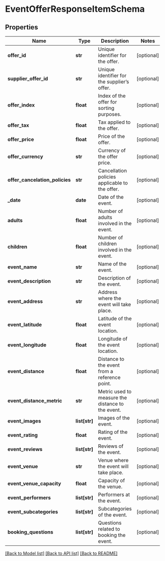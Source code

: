 # EventOfferResponseItemSchema

## Properties
Name | Type | Description | Notes
------------ | ------------- | ------------- | -------------
**offer_id** | **str** | Unique identifier for the offer. | [optional] 
**supplier_offer_id** | **str** | Unique identifier for the supplier’s offer. | [optional] 
**offer_index** | **float** | Index of the offer for sorting purposes. | [optional] 
**offer_tax** | **float** | Tax applied to the offer. | [optional] 
**offer_price** | **float** | Price of the offer. | [optional] 
**offer_currency** | **str** | Currency of the offer price. | [optional] 
**offer_cancelation_policies** | **str** | Cancellation policies applicable to the offer. | [optional] 
**_date** | **date** | Date of the event. | [optional] 
**adults** | **float** | Number of adults involved in the event. | [optional] 
**children** | **float** | Number of children involved in the event. | [optional] 
**event_name** | **str** | Name of the event. | [optional] 
**event_description** | **str** | Description of the event. | [optional] 
**event_address** | **str** | Address where the event will take place. | [optional] 
**event_latitude** | **float** | Latitude of the event location. | [optional] 
**event_longitude** | **float** | Longitude of the event location. | [optional] 
**event_distance** | **float** | Distance to the event from a reference point. | [optional] 
**event_distance_metric** | **str** | Metric used to measure the distance to the event. | [optional] 
**event_images** | **list[str]** | Images of the event. | [optional] 
**event_rating** | **float** | Rating of the event. | [optional] 
**event_reviews** | **list[str]** | Reviews of the event. | [optional] 
**event_venue** | **str** | Venue where the event will take place. | [optional] 
**event_venue_capacity** | **float** | Capacity of the venue. | [optional] 
**event_performers** | **list[str]** | Performers at the event. | [optional] 
**event_subcategories** | **list[str]** | Subcategories of the event. | [optional] 
**booking_questions** | **list[str]** | Questions related to booking the event. | [optional] 

[[Back to Model list]](../README.md#documentation-for-models) [[Back to API list]](../README.md#documentation-for-api-endpoints) [[Back to README]](../README.md)

